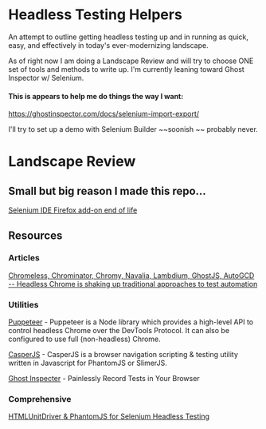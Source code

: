 # Headless Testing Helpers
An attempt to outline getting headless testing up and in running as quick, easy, and effectively in today's ever-modernizing landscape.

As of right now I am doing a Landscape Review and will try to choose ONE set of tools and methods to write up. I'm currently leaning toward Ghost Inspector w/ Selenium.

#### This is appears to help me do things the way I want:
https://ghostinspector.com/docs/selenium-import-export/

I'll try to set up a demo with Selenium Builder ~~soonish ~~ probably never.


# Landscape Review
## Small but big reason I made this repo...
[Selenium IDE Firefox add-on end of life](https://www.ghacks.net/2017/08/21/selenium-ide-firefox-add-on-end-of-live/)

## Resources

### Articles
[Chromeless, Chrominator, Chromy, Navalia, Lambdium, GhostJS, AutoGCD -- Headless Chrome is shaking up traditional approaches to test automation](https://medium.com/@kensoh/chromeless-chrominator-chromy-navalia-lambdium-ghostjs-autogcd-ef34bcd26907)

### Utilities
[Puppeteer](https://github.com/GoogleChrome/puppeteer) - Puppeteer is a Node library which provides a high-level API to control headless Chrome over the DevTools Protocol. It can also be configured to use full (non-headless) Chrome.

[CasperJS](http://casperjs.org ) - CasperJS is a browser navigation scripting & testing utility written in Javascript for PhantomJS or SlimerJS.

[Ghost Inspecter](https://ghostinspector.com/) - Painlessly Record Tests in Your Browser

### Comprehensive
[HTMLUnitDriver & PhantomJS for Selenium Headless Testing](https://www.guru99.com/selenium-with-htmlunit-driver-phantomjs.html)
